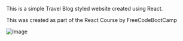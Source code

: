 This is a simple Travel Blog styled website created using React.

This was created as part of the React Course by FreeCodeBootCamp

![Image](https://i.imgur.com/gmbzCHO.png)
